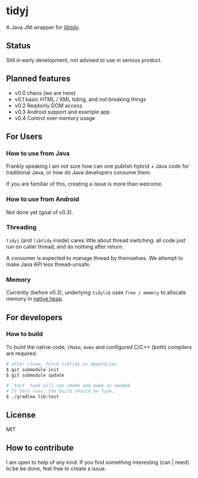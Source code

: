 # tidyj

A Java JNI wrapper for [libtidy](http://www.html-tidy.org/developer/).

## Status

Still in early development, not advised to use in serious product.

## Planned features

- v0.0 chaos (we are here)
- v0.1 basic HTML / XML tiding, and not breaking things
- v0.2 Readonly DOM access
- v0.3 Android support and example app
- v0.4 Control over memory usage

<!-- TODO: add example app -->

## For Users

### How to use from Java

Frankly speaking I am not sure how can one publish hybrid + Java code for traditional Java,
or how do Java developers consume them. <!-- TODO: update -->

If you are familiar of this, creating a issue is more than welcome.

### How to use from Android

Not done yet (goal of v0.3).

<!-- TODO: publish aar for android -->

### Threading

`tidyj` (and `libtidy` inside) cares little about thread switching:
all code just run on caller thread, and do nothing after return.

A consumer is expected to manage thread by themselves. We attempt to make Java API less thread-unsafe.

### Memory

Currently (before v0.3), underlying `tidylib` uses `free / memory`
to allocate memory in [native heap](https://docs.oracle.com/javase/8/docs/technotes/guides/troubleshoot/memleaks005.html#sthref46).

<!-- TODO: add a close() method -->

<!-- TODO:
milestone v0.3: memory management
- provide

Each `TidyHTML5` instance creates a direct `ByteBuffer` for `libtidy` to use.

JVM GC knows how to free the native heap behind a direct ByteBuffer.
However a direct buffer have a small memory footpoint in Java heap, and may live longer than necessary before GC.

In case this concerns you, call `#free()` to free . Consequent calls on a throw
If this concerns you: a user can
NOTE:
-->

## For developers

### How to build

To build the native code, `CMake`, `make` and configured C/C++ (both) compilers are required.

```sh
# after clone, fetch libtidy as dependcies
$ git submodule init
$ git submodule update

# `test` task will run cmake and make as needed
# If test runs, the build should be fine.
$ ./gradlew lib:test
```

## License

MIT

## How to contribute

I am open to help of any kind. If you find something interesting (can | need) to be be done, feel free to create a issue.

